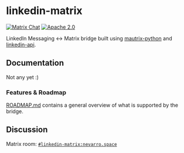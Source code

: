 # linkedin-matrix

[![Matrix Chat](https://img.shields.io/matrix/linkedin-matrix:nevarro.space?server_fqdn=matrix.nevarro.space)](https://matrix.to/#/#linkedin-matrix:nevarro.space?via=nevarro.space&via=sumnerevans.com)
[![Apache 2.0](https://img.shields.io/github/license/sumnerevans/linkedin-matrix)](https://github.com/sumnerevans/linkedin-matrix/blob/master/LICENSE)

LinkedIn Messaging <-> Matrix bridge built using
[mautrix-python](https://github.com/tulir/mautrix-python) and
[linkedin-api](https://github.com/tomquirk/linkedin-api).

## Documentation

Not any yet :)

### Features & Roadmap
[ROADMAP.md](https://github.com/sumnerevans/linkedin-matrix/blob/master/ROADMAP.md)
contains a general overview of what is supported by the bridge.

## Discussion

Matrix room:
[`#linkedin-matrix:nevarro.space`](https://matrix.to/#/#linkedin-matrix:nevarro.space?via=nevarro.space&via=sumnerevans.com)

